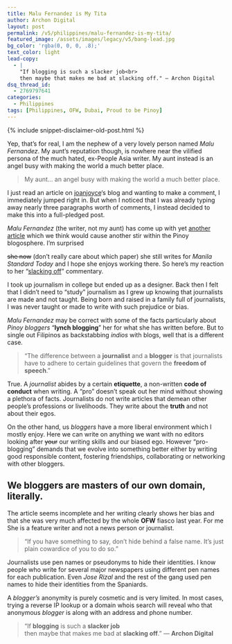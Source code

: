 ```yaml
---
title: Malu Fernandez is My Tita
author: Archon Digital
layout: post
permalink: /v5/philippines/malu-fernandez-is-my-tita/
featured_image: /assets/images/legacy/v5/bang-lead.jpg
bg_color: 'rgba(0, 0, 0, .8);'
text_color: light
lead-copy:
  - |
    "If blogging is such a slacker job<br>
    then maybe that makes me bad at slacking off." — Archon Digital
dsq_thread_id:
  - 2769797641
categories:
  - Philippines
tags: [Philippines, OFW, Dubai, Proud to be Pinoy]
---
```

{% include snippet-disclaimer-old-post.html %}

Yep, that&#8217;s for real, I am the nephew of a very lovely person named *Malu Fernandez*. My aunt&#8217;s reputation though, is nowhere near the vilified persona of the much hated, ex-People Asia writer. My aunt instead is an angel busy with making the world a much better place.

> My aunt&#8230; an angel busy with making the world a much better place.

I just read an article on <a href="http://joanjoyce.com/blog/?p=294" target="_blank">joanjoyce</a>&#8216;s blog and wanting to make a comment, I immediately jumped right in. But when I noticed that I was already typing away nearly three paragraphs worth of comments, I instead decided to make this into a full-pledged post.

*Malu Fernandez* (the writer, not my aunt) has come up with yet <a rel="nofollow" href="http://www.manilastandardtoday.com/?page=goodLife2_mar10_2008" target="_blank">another article</a> which we think would cause another stir within the Pinoy blogosphere. <!--more-->I&#8217;m surprised 

<span style="text-decoration: line-through;">she now</span> (don&#8217;t really care about which paper) she still writes for *Manila Standard Today* and I hope she enjoys working there. So here&#8217;s my reaction to her &#8220;<a href="http://www.manilastandardtoday.com/?page=goodLife2_mar10_2008" target="_blank">slacking off</a>&#8221; commentary.

I took up journalism in college but ended up as a designer. Back then I felt that I didn&#8217;t need to &#8220;study&#8221; journalism as I grew up knowing that journalists are made and not taught. Being born and raised in a family full of journalists, I was never taught or made to write with such prejudice or bias.

*Malu Fernandez* may be correct with some of the facts particularly about *Pinoy bloggers* &#8220;**lynch blogging**&#8221; her for what she has written before. But to single out Filipinos as backstabbing *indios* with blogs, well that is a different case.

> &#8220;The difference between a **journalist** and a **blogger** is that journalists have to adhere to certain guidelines that govern the **freedom of speech**.&#8221;

True. A *journalist* abides by a certain **etiquette**, a non-written **code of conduct** when writing. A &#8220;pro&#8221; doesn&#8217;t speak out her mind without showing a plethora of facts. Journalists do not write articles that demean other people&#8217;s professions or livelihoods. They write about the **truth** and not about their egos.

On the other hand, us *bloggers* have a more liberal environment which I mostly enjoy. Here we can write on anything we want with no editors looking after <span style="text-decoration: line-through;">your</span> our writing skills and our biased ego. However &#8220;pro-blogging&#8221; demands that we evolve into something better either by writing good responsible content, fostering friendships, collaborating or networking with other bloggers.

## We bloggers are masters of our own domain, literally.

The article seems incomplete and her writing clearly shows her bias and that she was very much affected by the whole **OFW** fiasco last year. For me She is a feature writer and not a news person or journalist.

> &#8220;If you have something to say, don’t hide behind a false name. It’s just plain cowardice of you to do so.&#8221;

Journalists use pen names or pseudonyms to hide their identities. I know people who write for several major newspapers using different pen names for each publication. Even *Jose Rizal* and the rest of the gang used pen names to hide their identities from the Spaniards.

A *blogger&#8217;s* anonymity is purely cosmetic and is very limited. In most cases, trying a reverse IP lookup or a domain whois search will reveal who that anonymous *blogger* is along with an address and phone number.

> &#8220;If **blogging** is such a **slacker job**  
> then maybe that makes me bad at **slacking off**.&#8221; — **Archon Digital**